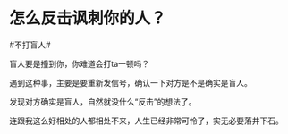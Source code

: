 # 怎么反击讽刺你的人？

\#不打盲人#

盲人要是撞到你，你难道会打ta一顿吗？

遇到这种事，主要是要重新发信号，确认一下对方是不是确实是盲人。

发现对方确实是盲人，自然就没什么“反击”的想法了。



连跟我这么好相处的人都相处不来，人生已经非常可怜了，实无必要落井下石。


